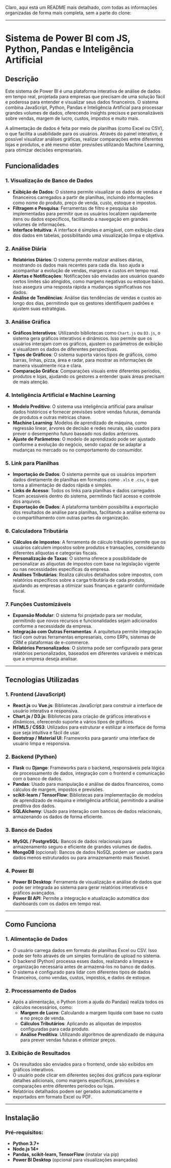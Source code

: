 Claro, aqui está um README mais detalhado, com todas as informações organizadas de forma mais completa, sem a parte do clone:

---

# Sistema de Power BI com JS, Python, Pandas e Inteligência Artificial

## Descrição

Este sistema de Power BI é uma plataforma interativa de análise de dados em tempo real, projetada para empresas que precisam de uma solução fácil e poderosa para entender e visualizar seus dados financeiros. O sistema combina JavaScript, Python, Pandas e Inteligência Artificial para processar grandes volumes de dados, oferecendo insights precisos e personalizáveis sobre vendas, margem de lucro, custos, impostos e muito mais.

A alimentação de dados é feita por meio de planilhas (como Excel ou CSV), o que facilita a usabilidade para os usuários. Através do painel interativo, é possível visualizar análises gráficas, realizar comparações entre diferentes lojas e produtos, e até mesmo obter previsões utilizando Machine Learning, para otimizar decisões empresariais.

## Funcionalidades

### 1. **Visualização de Banco de Dados**
   - **Exibição de Dados**: O sistema permite visualizar os dados de vendas e financeiros carregados a partir de planilhas, incluindo informações como nome do produto, preço de venda, custo, estoque e impostos.
   - **Filtragem e Pesquisa**: Ferramentas de filtro e pesquisa são implementadas para permitir que os usuários localizem rapidamente itens ou dados específicos, facilitando a navegação em grandes volumes de informações.
   - **Interface Intuitiva**: A interface é simples e amigável, com exibição clara dos dados em tabelas, possibilitando uma visualização limpa e objetiva.

### 2. **Análise Diária**
   - **Relatórios Diários**: O sistema permite realizar análises diárias, mostrando os dados mais recentes para cada dia. Isso ajuda a acompanhar a evolução de vendas, margens e custos em tempo real.
   - **Alertas e Notificações**: Notificações são enviadas aos usuários quando certos limites são atingidos, como margens negativas ou estoque baixo. Isso assegura uma resposta rápida a mudanças significativas nos dados.
   - **Análise de Tendências**: Análise das tendências de vendas e custos ao longo dos dias, permitindo que os gestores identifiquem padrões e ajustem suas estratégias.

### 3. **Análise Gráfica**
   - **Gráficos Interativos**: Utilizando bibliotecas como `Chart.js` ou `D3.js`, o sistema gera gráficos interativos e dinâmicos. Isso permite que os usuários interajam com os gráficos, ajustem os parâmetros de exibição e visualizem os dados de diferentes perspectivas.
   - **Tipos de Gráficos**: O sistema suporta vários tipos de gráficos, como barras, linhas, pizza, área e radar, para mostrar as informações de maneira visualmente rica e clara.
   - **Comparação Gráfica**: Comparações visuais entre diferentes períodos, produtos e lojas, ajudando os gestores a entender quais áreas precisam de mais atenção.

### 4. **Inteligência Artificial e Machine Learning**
   - **Modelo Preditivo**: O sistema usa inteligência artificial para analisar dados históricos e fornecer previsões sobre vendas futuras, demanda de produtos e outras métricas chave.
   - **Machine Learning**: Modelos de aprendizado de máquina, como regressão linear, árvores de decisão e redes neurais, são usados para prever o desempenho futuro baseado nos dados anteriores.
   - **Ajuste de Parâmetros**: O modelo de aprendizado pode ser ajustado conforme a evolução do negócio, sendo capaz de se adaptar a mudanças no mercado ou no comportamento do consumidor.

### 5. **Link para Planilhas**
   - **Importação de Dados**: O sistema permite que os usuários importem dados diretamente de planilhas em formatos como `.xls` e `.csv`, o que torna a alimentação de dados rápida e simples.
   - **Links de Acesso**: Todos os links para planilhas e dados carregados ficam acessíveis dentro do sistema, permitindo fácil acesso e controle dos arquivos.
   - **Exportação de Dados**: A plataforma também possibilita a exportação dos resultados de análise para planilhas, facilitando a análise externa ou o compartilhamento com outras partes da organização.

### 6. **Calculadora Tributária**
   - **Cálculos de Impostos**: A ferramenta de cálculo tributário permite que os usuários calculem impostos sobre produtos e transações, considerando diferentes alíquotas e categorias fiscais.
   - **Personalização de Taxas**: O sistema oferece a possibilidade de personalizar as alíquotas de impostos com base na legislação vigente ou nas necessidades específicas da empresa.
   - **Análises Tributárias**: Realiza cálculos detalhados sobre impostos, com relatórios específicos sobre a carga tributária de cada produto, ajudando as empresas a otimizar suas finanças e garantir conformidade fiscal.

### 7. **Funções Customizáveis**
   - **Expansão Modular**: O sistema foi projetado para ser modular, permitindo que novos recursos e funcionalidades sejam adicionados conforme a necessidade da empresa.
   - **Integração com Outras Ferramentas**: A arquitetura permite integração fácil com outras ferramentas empresariais, como ERPs, sistemas de CRM e plataformas de e-commerce.
   - **Relatórios Personalizados**: O sistema pode ser configurado para gerar relatórios personalizados, baseados em diferentes variáveis e métricas que a empresa deseja analisar.

---

## Tecnologias Utilizadas

### 1. **Frontend (JavaScript)**
   - **React.js** ou **Vue.js**: Bibliotecas JavaScript para construir a interface de usuário interativa e responsiva.
   - **Chart.js / D3.js**: Bibliotecas para criação de gráficos interativos e dinâmicos, oferecendo suporte a vários tipos de gráficos.
   - **HTML5 / CSS3**: Utilizados para estruturar e estilizar a interface de forma que seja intuitiva e fácil de usar.
   - **Bootstrap / Material UI**: Frameworks para garantir uma interface de usuário limpa e responsiva.

### 2. **Backend (Python)**
   - **Flask** ou **Django**: Frameworks para o backend, responsáveis pela lógica de processamento de dados, integração com o frontend e comunicação com o banco de dados.
   - **Pandas**: Usado para manipulação e análise de dados financeiros, como cálculos de margem, impostos e previsões.
   - **scikit-learn / TensorFlow**: Bibliotecas para implementação de modelos de aprendizado de máquina e inteligência artificial, permitindo a análise preditiva dos dados.
   - **SQLAlchemy**: Usado para interação com bancos de dados relacionais, armazenando os dados de forma eficiente.

### 3. **Banco de Dados**
   - **MySQL / PostgreSQL**: Bancos de dados relacionais para armazenamento seguro e eficiente de grandes volumes de dados.
   - **MongoDB** (opcional): Bancos de dados NoSQL podem ser usados para dados menos estruturados ou para armazenamento mais flexível.

### 4. **Power BI**
   - **Power BI Desktop**: Ferramenta de visualização e análise de dados que pode ser integrada ao sistema para gerar relatórios interativos e gráficos avançados.
   - **Power BI API**: Permite a integração e atualização automática dos dashboards com os dados em tempo real.

---

## Como Funciona

### 1. **Alimentação de Dados**
   - O usuário carrega dados em formato de planilhas Excel ou CSV. Isso pode ser feito através de um simples formulário de upload no sistema.
   - O backend (Python) processa esses dados, realizando a limpeza e organização necessária antes de armazená-los no banco de dados.
   - O sistema é configurado para lidar com diferentes tipos de dados financeiros, como vendas, custos, impostos, e dados de estoque.

### 2. **Processamento de Dados**
   - Após a alimentação, o Python (com a ajuda do Pandas) realiza todos os cálculos necessários, como:
     - **Margem de Lucro**: Calculando a margem líquida com base no custo e no preço de venda.
     - **Cálculos Tributários**: Aplicando as alíquotas de impostos configuradas para cada produto.
     - **Análise Preditiva**: Utilizando algoritmos de aprendizado de máquina para prever vendas futuras e otimizar preços.
  
### 3. **Exibição de Resultados**
   - Os resultados são enviados para o frontend, onde são exibidos em gráficos interativos.
   - O usuário pode clicar em diferentes seções dos gráficos para explorar detalhes adicionais, como margens específicas, previsões e comparações entre diferentes períodos ou lojas.
   - Relatórios detalhados podem ser gerados automaticamente e exportados em formato Excel ou PDF.

---

## Instalação

### Pré-requisitos:
   - **Python 3.7+**
   - **Node.js 14+**
   - **Pandas, scikit-learn, TensorFlow** (instalar via pip)
   - **Power BI Desktop** (opcional para visualizações avançadas)

